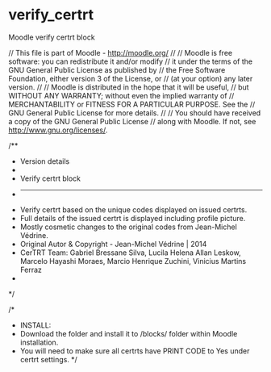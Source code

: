 # verify_certrt
Moodle verify certrt block

// This file is part of Moodle - http://moodle.org/
//
// Moodle is free software: you can redistribute it and/or modify
// it under the terms of the GNU General Public License as published by
// the Free Software Foundation, either version 3 of the License, or
// (at your option) any later version.
//
// Moodle is distributed in the hope that it will be useful,
// but WITHOUT ANY WARRANTY; without even the implied warranty of
// MERCHANTABILITY or FITNESS FOR A PARTICULAR PURPOSE.  See the
// GNU General Public License for more details.
//
// You should have received a copy of the GNU General Public License
// along with Moodle.  If not, see <http://www.gnu.org/licenses/>.

/**
 * Version details
 * 
 * Verify certrt block
 * --------------------------
 * Verify certrt based on the unique codes displayed on issued certrts. 
 * Full details of the issued certrt is displayed including profile picture.
 * Mostly cosmetic changes to the original codes from Jean-Michel Védrine.
 * Original Autor & Copyright - Jean-Michel Védrine | 2014
 * CerTRT Team: Gabriel Bressane Silva, Lucila Helena Allan Leskow, Marcelo Hayashi Moraes, Marcio Henrique Zuchini, Vinicius Martins Ferraz
 *
 */

/*
* INSTALL:
* Download the folder and install it to /blocks/ folder within Moodle installation.
* You will need to make sure all certrts have PRINT CODE to Yes under certrt settings.
*/

